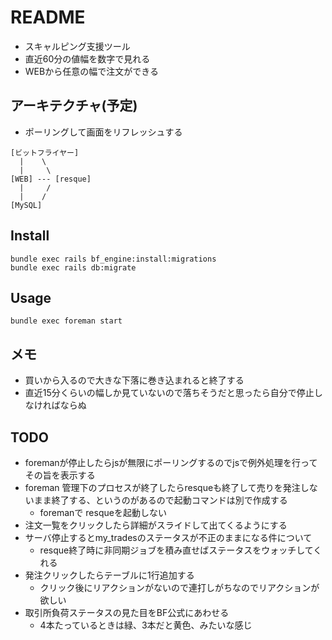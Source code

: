 # README
* スキャルピング支援ツール
* 直近60分の値幅を数字で見れる
* WEBから任意の幅で注文ができる

## アーキテクチャ(予定)
* ポーリングして画面をリフレッシュする
```
[ビットフライヤー]
  |    \
  |     \
[WEB] --- [resque]
  |     /
  |    /
[MySQL]
```

## Install
```
bundle exec rails bf_engine:install:migrations
bundle exec rails db:migrate
```

## Usage
```
bundle exec foreman start
```

## メモ
* 買いから入るので大きな下落に巻き込まれると終了する
* 直近15分くらいの幅しか見ていないので落ちそうだと思ったら自分で停止しなければならぬ

## TODO
* foremanが停止したらjsが無限にポーリングするのでjsで例外処理を行ってその旨を表示する
* foreman 管理下のプロセスが終了したらresqueも終了して売りを発注しないまま終了する、というのがあるので起動コマンドは別で作成する
  * foremanで resqueを起動しない
* 注文一覧をクリックしたら詳細がスライドして出てくるようにする
* サーバ停止するとmy_tradesのステータスが不正のままになる件について
  * resque終了時に非同期ジョブを積み直せばステータスをウォッチしてくれる
* 発注クリックしたらテーブルに1行追加する
  * クリック後にリアクションがないので連打しがちなのでリアクションが欲しい
* 取引所負荷ステータスの見た目をBF公式にあわせる
  * 4本たっているときは緑、3本だと黄色、みたいな感じ

